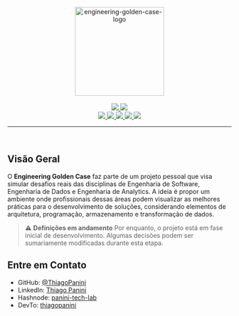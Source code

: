 <div align="center">
    <br><img src="https://github.com/ThiagoPanini/engineering-golden-case/blob/feature/repository-setup/docs/assets/logo.png?raw=true" width=200 alt="engineering-golden-case-logo">
</div>

<div align="center">  
  <br>
  
  <a href="">
    <img src="https://img.shields.io/github/actions/workflow/status/ThiagoPanini/engineering-golden-case/ci-release.yml?label=ci&logo=github&logoColor=FFFFFF">
  </a>

  <a href="https://codecov.io/github/ThiagoPanini/engineering-golden-case">
    <img src="https://codecov.io/github/ThiagoPanini/engineering-golden-case/branch/feature/repository-setup/graph/badge.svg?token=L4KO1RM63H">
  </a>

  <br>

  <a href="https://www.python.org/">
    <img src="https://img.shields.io/badge/python-grey?style=for-the-badge&logo=python&logoColor=FFE05D">
  </a>

  <a href="https://docs.pytest.org/">
    <img src="https://img.shields.io/badge/pytest-grey?style=for-the-badge&logo=pytest&logoColor=009FE3">
  </a>

  <a href="https://www.terraform.io/">
    <img src="https://img.shields.io/badge/terraform-grey?style=for-the-badge&logo=terraform&logoColor=813CF3">
  </a>

  <a href="https://aws.amazon.com/">
    <img src="https://img.shields.io/badge/aws-grey?style=for-the-badge&logo=amazon-web-services&logoColor=FF9900">
  </a>

  <a href="https://github.com/">
    <img src="https://img.shields.io/badge/github-grey?style=for-the-badge&logo=github&logoColor=AAB2B6">
  </a>

</div>

___

<div align="center">
  <br>
</div>

## Visão Geral

O **Engineering Golden Case** faz parte de um projeto pessoal que visa simular desafios reais das disciplinas de Engenharia de Software, Engenharia de Dados e Engenharia de Analytics. A ideia é propor um ambiente onde profissionais dessas áreas podem visualizar as melhores práticas para o desenvolvimento de soluções, considerando elementos de arquitetura, programação, armazenamento e transformação de dados.

> ⚠️ **Definições em andamento**
> Por enquanto, o projeto está em fase inicial de desenvolvimento. Algumas decisões podem ser sumariamente modificadas durante esta etapa.


## Entre em Contato

- GitHub: [@ThiagoPanini](https://github.com/ThiagoPanini)
- LinkedIn: [Thiago Panini](https://www.linkedin.com/in/thiago-panini/)
- Hashnode: [panini-tech-lab](https://panini.hashnode.dev/)
- DevTo: [thiagopanini](https://dev.to/thiagopanini)
